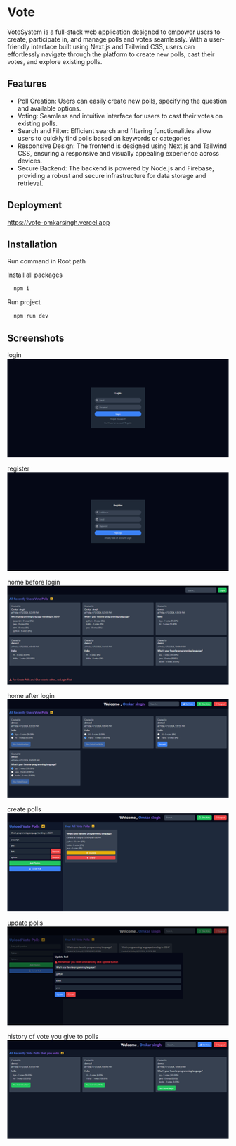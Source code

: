 
# Vote

VoteSystem is a full-stack web application designed to empower users to create, participate in, and manage polls and votes seamlessly. With a user-friendly interface built using Next.js and Tailwind CSS, users can effortlessly navigate through the platform to create new polls, cast their votes, and explore existing polls.

## Features

- Poll Creation: Users can easily create new polls, specifying the question and available options.
- Voting: Seamless and intuitive interface for users to cast their votes on existing polls.
- Search and Filter: Efficient search and filtering functionalities allow users to quickly find polls based on keywords or categories
- Responsive Design: The frontend is designed using Next.js and Tailwind CSS, ensuring a responsive and visually appealing experience across devices.
- Secure Backend: The backend is powered by Node.js and Firebase, providing a robust and secure infrastructure for data storage and retrieval.

## Deployment
https://vote-omkarsingh.vercel.app

## Installation
Run command in Root path

Install all packages

```bash
  npm i 
```
Run project 

```bash
  npm run dev
```
## Screenshots
login 
![Login](./image/login.png)

register
![Register](./image/register.png)

home before login
![home_before_login](./image/home_before_login.png)   

home after login
![home_after_login](./image/home_after_login.png)

create polls
![create_polls](./image/createpolls.png)

update polls
![update_polls](./image/updatepolls.png)

history of vote you give to polls
![history](./image/history.png)
